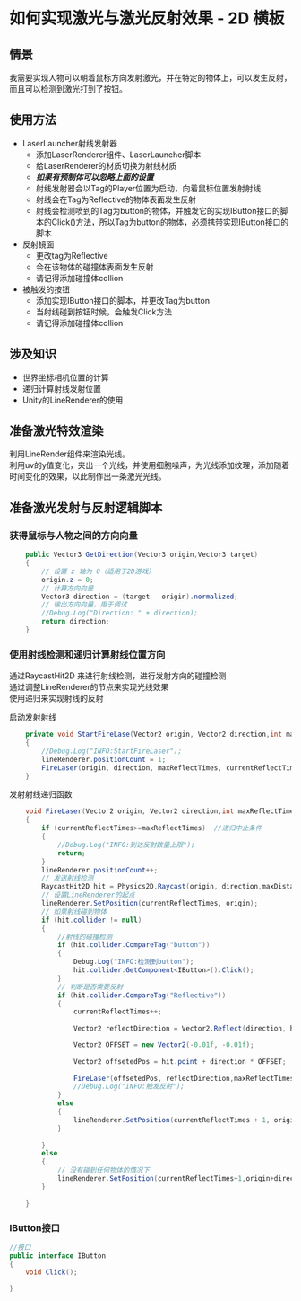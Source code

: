 # 如何实现激光与激光反射效果 - 2D 横板
## 情景
我需要实现人物可以朝着鼠标方向发射激光，并在特定的物体上，可以发生反射，而且可以检测到激光打到了按钮。

## 使用方法
 - LaserLauncher射线发射器
    - 添加LaserRenderer组件、LaserLauncher脚本
    - 给LaserRenderer的材质切换为射线材质
    - ***如果有预制体可以忽略上面的设置***
    - 射线发射器会以Tag的Player位置为启动，向着鼠标位置发射射线
    - 射线会在Tag为Reflective的物体表面发生反射
    - 射线会检测喷到的Tag为button的物体，并触发它的实现IButton接口的脚本的Click()方法，所以Tag为button的物体，必须携带实现IButton接口的脚本
 - 反射镜面
    - 更改tag为Reflective
    - 会在该物体的碰撞体表面发生反射
    - 请记得添加碰撞体collion
 - 被触发的按钮
    - 添加实现IButton接口的脚本，并更改Tag为button
    - 当射线碰到按钮时候，会触发Click方法
    - 请记得添加碰撞体collion

## 涉及知识
- 世界坐标相机位置的计算
- 递归计算射线发射位置
- Unity的LineRenderer的使用

## 准备激光特效渲染
利用LineRender组件来渲染光线。  
利用uv的y值变化，夹出一个光线，并使用细胞噪声，为光线添加纹理，添加随着时间变化的效果，以此制作出一条激光光线。  

## 准备激光发射与反射逻辑脚本

### 获得鼠标与人物之间的方向向量
```csharp
    public Vector3 GetDirection(Vector3 origin,Vector3 target)
    {
        // 设置 z 轴为 0（适用于2D游戏）
        origin.z = 0;
        // 计算方向向量
        Vector3 direction = (target - origin).normalized;
        // 输出方向向量，用于调试
        //Debug.Log("Direction: " + direction);
        return direction;
    }
```


### 使用射线检测和递归计算射线位置方向
通过RaycastHit2D 来进行射线检测，进行发射方向的碰撞检测  
通过调整LineRenderer的节点来实现光线效果  
使用递归来实现射线的反射

启动发射射线
```csharp
    private void StartFireLase(Vector2 origin, Vector2 direction,int maxReflectTimes,int currentReflectTimes)
    {
        //Debug.Log("INFO:StartFireLaser");
        lineRenderer.positionCount = 1;
        FireLaser(origin, direction, maxReflectTimes, currentReflectTimes);
    }
```
发射射线递归函数
```csharp
    void FireLaser(Vector2 origin, Vector2 direction,int maxReflectTimes,int currentReflectTimes)
    {       
        if (currentReflectTimes>=maxReflectTimes)  //递归中止条件
        {
            //Debug.Log("INFO:到达反射数量上限");
            return;
        }
        lineRenderer.positionCount++;
        // 发送射线检测
        RaycastHit2D hit = Physics2D.Raycast(origin, direction,maxDistance);
        // 设置LineRenderer的起点      
        lineRenderer.SetPosition(currentReflectTimes, origin);
        // 如果射线碰到物体
        if (hit.collider != null)
        {
            //射线的碰撞检测
            if (hit.collider.CompareTag("button"))
            {
                Debug.Log("INFO:检测到button");
                hit.collider.GetComponent<IButton>().Click();
            }
            // 判断是否需要反射
            if (hit.collider.CompareTag("Reflective"))
            {
                currentReflectTimes++;
                
                Vector2 reflectDirection = Vector2.Reflect(direction, hit.normal); //计算反射方向

                Vector2 OFFSET = new Vector2(-0.01f, -0.01f);
                
                Vector2 offsetedPos = hit.point + direction * OFFSET;   //需要将碰撞点朝着射线来的方向进行一点偏移，不然会在原点发射碰撞
                
                FireLaser(offsetedPos, reflectDirection,maxReflectTimes,currentReflectTimes);
                //Debug.Log("INFO:触发反射");
            }
            else
            {
                lineRenderer.SetPosition(currentReflectTimes + 1, origin + direction * maxDistance);
            }
           
        }
        else
        {
            // 没有碰到任何物体的情况下
            lineRenderer.SetPosition(currentReflectTimes+1,origin+direction*maxDistance);
        }
        
    }
```

### IButton接口
```csharp
//接口
public interface IButton
{
    void Click();

}
```

